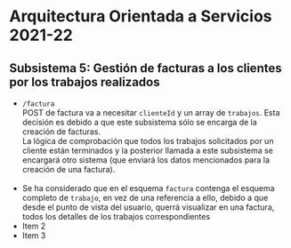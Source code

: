 # Arquitectura Orientada a Servicios 2021-22

## Subsistema 5: Gestión de facturas a los clientes por los trabajos realizados
- `/factura`<br /> 
POST de factura va a necesitar `clienteId` y un array de `trabajos`. Esta decisión es debido a que este subsistema sólo se encarga de la creación de facturas.<br /> 
La lógica de comprobación que todos los trabajos solicitados por un cliente están terminados y la posterior llamada a este subsistema se encargará otro sistema (que enviará los datos mencionados para la creación de una factura). <br /> <br/>
- Se ha considerado que en el esquema `factura` contenga el esquema completo de `trabajo`, en vez de una referencia a ello, debido a que desde el punto de vista del usuario, querrá visualizar en una factura, todos los detalles de los trabajos correspondientes
- Item 2
- Item 3
